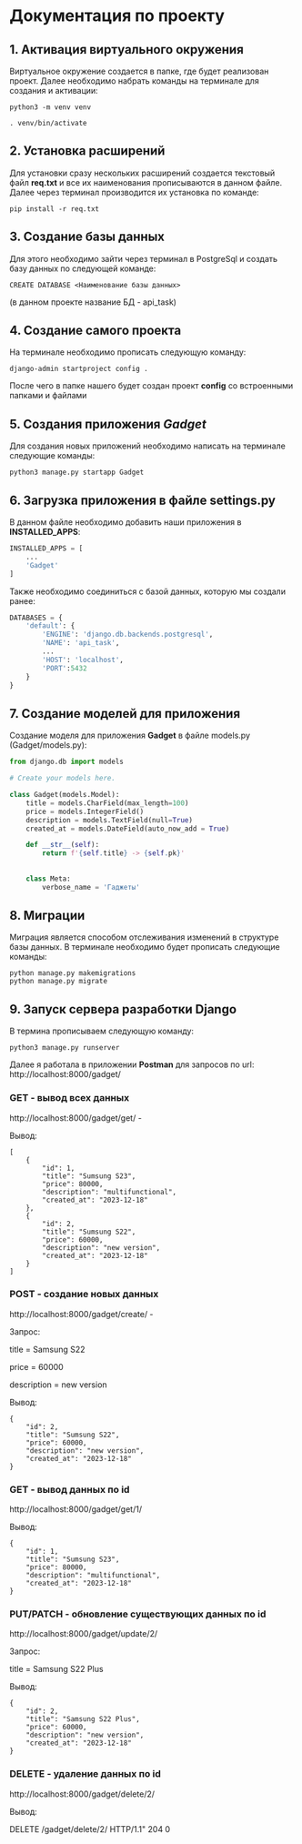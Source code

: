 # Документация по проекту


## 1. Активация виртуального окружения

Виртуальное окружение создается в папке, где будет реализован проект. Далее необходимо набрать команды на терминале для создания и активации:

```
python3 -m venv venv

. venv/bin/activate
```

## 2. Установка расширений

Для установки сразу нескольких расширений создается текстовый файл **req.txt** и все их наименования прописываются в данном файле. Далее через терминал производится их установка по команде:

```
pip install -r req.txt
```


## 3. Создание базы данных

Для этого необходимо зайти через терминал в PostgreSql и создать базу данных по следующей команде:

```
CREATE DATABASE <Наименование базы данных>
```

(в данном проекте название БД - api_task)


## 4. Создание самого проекта

На терминале необходимо прописать следующую команду:

```
django-admin startproject config . 
```

После чего в папке нашего будет создан проект **config** со встроенными папками и файлами


## 5. Создания приложения ***Gadget***

Для создания новых приложений необходимо написать на терминале следующие команды:

```
python3 manage.py startapp Gadget

```

## 6. Загрузка приложения в файле settings.py

В данном файле необходимо добавить наши приложения в **INSTALLED_APPS**:
```python
INSTALLED_APPS = [
    ...
    'Gadget'
]
```

Также необходимо соединиться с базой данных, которую мы создали ранее:

```python
DATABASES = {
    'default': {
        'ENGINE': 'django.db.backends.postgresql',
        'NAME': 'api_task',
        ...
        'HOST': 'localhost',
        'PORT':5432
    }
}

```
## 7. Создание моделей для приложения

Создание моделя для приложения **Gadget** в файле models.py (Gadget/models.py):

```python
from django.db import models

# Create your models here.

class Gadget(models.Model):
    title = models.CharField(max_length=100)
    price = models.IntegerField()
    description = models.TextField(null=True)
    created_at = models.DateField(auto_now_add = True)

    def __str__(self):
        return f'{self.title} -> {self.pk}'
    
    
    class Meta:
        verbose_name = 'Гаджеты'
```

## 8. Миграции

Миграция является способом отслеживания изменений в структуре базы данных. В терминале необходимо будет прописать следующие команды:

```
python manage.py makemigrations
python manage.py migrate
```
## 9. Запуск сервера разработки Django

В термина прописываем следующую команду:

```
python3 manage.py runserver
```

Далее я работала в приложении **Postman** для запросов по url: http://localhost:8000/gadget/


### GET - вывод всех данных


http://localhost:8000/gadget/get/  - 

Вывод:

```
[
    {
        "id": 1,
        "title": "Sumsung S23",
        "price": 80000,
        "description": "multifunctional",
        "created_at": "2023-12-18"
    },
    {
        "id": 2,
        "title": "Sumsung S22",
        "price": 60000,
        "description": "new version",
        "created_at": "2023-12-18"
    }
]
```

### POST - создание новых данных

http://localhost:8000/gadget/create/  - 

Запрос:

title = Samsung S22

price = 60000

description = new version


Вывод:

```
{
    "id": 2,
    "title": "Sumsung S22",
    "price": 60000,
    "description": "new version",
    "created_at": "2023-12-18"
}
```

### GET - вывод данных по id

http://localhost:8000/gadget/get/1/

Вывод:

```
{
    "id": 1,
    "title": "Sumsung S23",
    "price": 80000,
    "description": "multifunctional",
    "created_at": "2023-12-18"
}
```

### PUT/PATCH - обновление существующих данных по id

http://localhost:8000/gadget/update/2/

Запрос:

title = Samsung S22 Plus

Вывод:

```
{
    "id": 2,
    "title": "Samsung S22 Plus",
    "price": 60000,
    "description": "new version",
    "created_at": "2023-12-18"
}
```

### DELETE - удаление данных по id

http://localhost:8000/gadget/delete/2/

Вывод:

DELETE /gadget/delete/2/ HTTP/1.1" 204 0